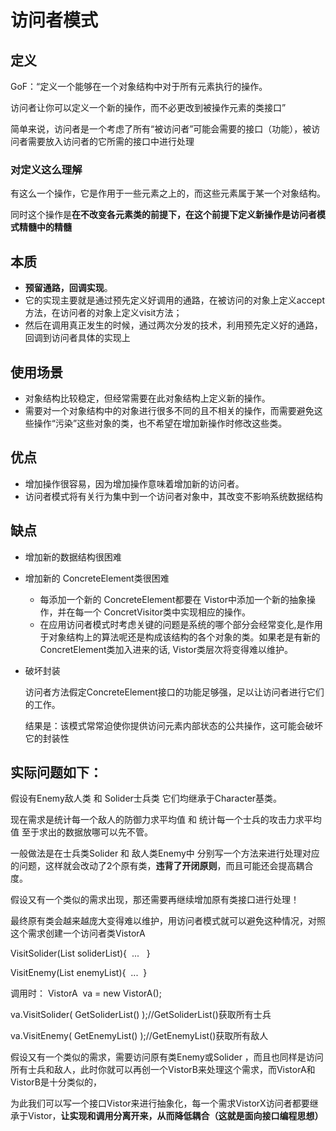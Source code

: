 # 访问者模式

## 定义

GoF：“定义一个能够在一个对象结构中对于所有元素执行的操作。

访问者让你可以定义一个新的操作，而不必更改到被操作元素的类接口”

简单来说，访问者是一个考虑了所有“被访问者”可能会需要的接口（功能），被访问者需要放入访问者的它所需的接口中进行处理

### 对定义这么理解

有这么一个操作，它是作用于一些元素之上的，而这些元素属于某一个对象结构。

同时这个操作是**在不改变各元素类的前提下，在这个前提下定义新操作是访问者模式精髓中的精髓**

## 本质

- **预留通路，回调实现**。
- 它的实现主要就是通过预先定义好调用的通路，在被访问的对象上定义accept方法，在访问者的对象上定义visit方法；
- 然后在调用真正发生的时候，通过两次分发的技术，利用预先定义好的通路，回调到访问者具体的实现上

## 使用场景

- 对象结构比较稳定，但经常需要在此对象结构上定义新的操作。
- 需要对一个对象结构中的对象进行很多不同的且不相关的操作，而需要避免这些操作“污染”这些对象的类，也不希望在增加新操作时修改这些类。

## 优点

- 增加操作很容易，因为增加操作意味着增加新的访问者。
- 访问者模式将有关行为集中到一个访问者对象中，其改变不影响系统数据结构

## 缺点

- 增加新的数据结构很困难
- 增加新的 ConcreteElement类很困难
    - 每添加一个新的 ConcreteElement都要在 Vistor中添加一个新的抽象操作，并在每一个 ConcretVisitor类中实现相应的操作。
    - 在应用访问者模式时考虑关键的问题是系统的哪个部分会经常变化,是作用于对象结构上的算法呢还是构成该结构的各个对象的类。如果老是有新的 ConcretElement类加入进来的话, Vistor类层次将变得难以维护。
- 破坏封装
    
    访问者方法假定ConcreteElement接口的功能足够强，足以让访问者进行它们的工作。
    
    结果是：该模式常常迫使你提供访问元素内部状态的公共操作，这可能会破坏它的封装性
    

## 实际问题如下：

假设有Enemy敌人类 和 Solider士兵类 它们均继承于Character基类。

现在需求是统计每一个敌人的防御力求平均值 和 统计每一个士兵的攻击力求平均值 至于求出的数据放哪可以先不管。

一般做法是在士兵类Solider 和 敌人类Enemy中 分别写一个方法来进行处理对应的问题，这样就会改动了2个原有类，**违背了开闭原则**，而且可能还会提高耦合度。

假设又有一个类似的需求出现，那还需要再继续增加原有类接口进行处理！

最终原有类会越来越庞大变得难以维护，用访问者模式就可以避免这种情况，对照这个需求创建一个访问者类VistorA

VisitSolider(List<Solider> soliderList){  ...   }

VisitEnemy(List<Enemy> enemyList){  ...  }

调用时： VistorA  va = new VistorA();

va.VisitSolider( GetSoliderList() );//GetSoliderList()获取所有士兵

va.VisitEnemy( GetEnemyList() );//GetEnemyList()获取所有敌人

假设又有一个类似的需求，需要访问原有类Enemy或Solider ，而且也同样是访问所有士兵和敌人，此时你就可以再创一个VistorB来处理这个需求，而VistorA和VistorB是十分类似的，

为此我们可以写一个接口Vistor来进行抽象化，每一个需求VistorX访问者都要继承于Vistor，**让实现和调用分离开来，从而降低耦合（这就是面向接口编程思想）**